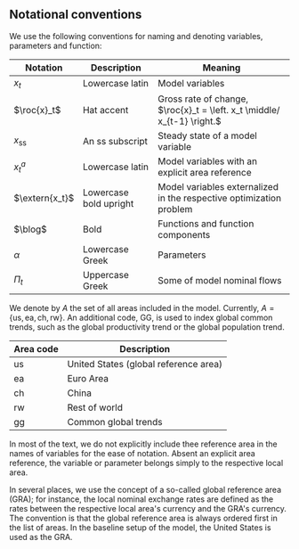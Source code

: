 ## Notational conventions

We use the following conventions for naming and denoting variables,
parameters and function:

Notation | Description | Meaning
---|---|---
$x_t$ | Lowercase latin | Model variables
$\roc{x}_t$ | Hat accent | Gross rate of change, $\roc{x}_t = \left. x_t \middle/ x_{t-1} \right.$
$x_\mathrm{ss}$ | An $\mathrm{ss}$ subscript | Steady state of a model variable
$x^a_t$ | Lowercase latin | Model variables with an explicit area reference
$\extern{x_t}$ | Lowercase bold upright | Model variables externalized in the respective optimization problem
$\blog$ | Bold | Functions and function components
$\alpha$ | Lowercase Greek | Parameters
$\Pi_t$ | Uppercase Greek | Some of model nominal flows

We denote by $A$ the set of all areas included in the model. Currently,
$A=\{\mathrm{us}, \mathrm{ea}, \mathrm{ch}, \mathrm{rw}\}$. An additional
code, $\mathrm{GG}$, is used to index global common trends, such as the global
productivity trend or the global population trend.

Area code | Description
---|---
us | United States (global reference area)
ea | Euro Area
ch | China
rw | Rest of world
gg | Common global trends

In most of the text, we do not explicitly include thee reference area in
the names of variables for the ease of notation. Absent an explicit area
reference, the variable or parameter belongs simply to the respective local
area. 

In several places, we use the concept of a so-called global reference area
(GRA); for instance, the local nominal exchange rates are defined as the
rates between the respective local area's currency and the GRA's currency.
The convention is that the global reference area is always ordered first in
the list of areas. In the baseline setup of the model, the United States is
used as the GRA.

